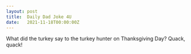 ```yaml
---
layout: post
title:  Daily Dad Joke 4U
date:   2021-11-18T00:00:00Z
---
```

What did the turkey say to the turkey hunter on Thanksgiving Day? Quack, quack!
